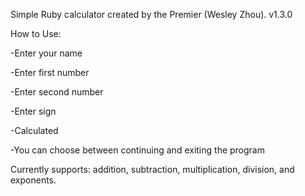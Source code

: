 Simple Ruby calculator created by the Premier (Wesley Zhou). v1.3.0

How to Use:

-Enter your name

-Enter first number

-Enter second number

-Enter sign

-Calculated

-You can choose between continuing and exiting the program


Currently supports: addition, subtraction, multiplication, division, and exponents.
